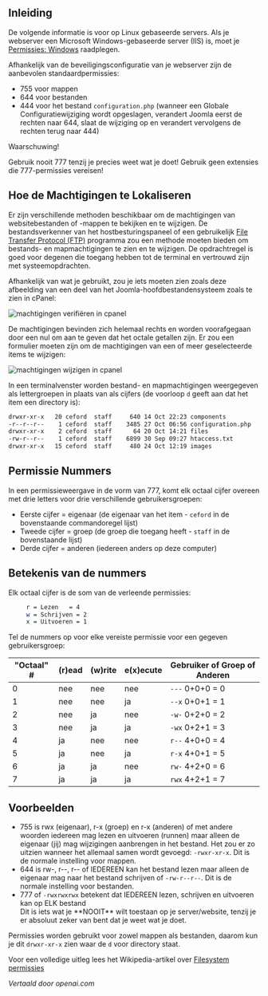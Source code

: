 <!-- Filename: Verifying_permissions / Display title: Bestandsrechten: Linux -->

## Inleiding

De volgende informatie is voor op Linux gebaseerde servers. Als je webserver een Microsoft Windows-gebaseerde server (IIS) is, moet je [Permissies: Windows](jdocmanual?article=user/test-installations/permissions-windows) raadplegen.

Afhankelijk van de beveiligingsconfiguratie van je webserver zijn de aanbevolen standaardpermissies:

- 755 voor mappen
- 644 voor bestanden
- 444 voor het bestand `configuration.php` (wanneer een Globale Configuratiewijziging wordt opgeslagen, verandert Joomla eerst de rechten naar 644, slaat de wijziging op en verandert vervolgens de rechten terug naar 444)

<div class="alert alert-warning">
Waarschuwing!

Gebruik nooit 777 tenzij je precies weet wat je doet! Gebruik geen extensies die 777-permissies vereisen!
</div>

## Hoe de Machtigingen te Lokaliseren

Er zijn verschillende methoden beschikbaar om de machtigingen van websitebestanden of -mappen te bekijken en te wijzigen. De bestandsverkenner van het hostbesturingspaneel of een gebruikelijk [File Transfer Protocol (FTP)](https://en.wikipedia.org/wiki/File_Transfer_Protocol) programma zou een methode moeten bieden om bestands- en mapmachtigingen te zien en te wijzigen. De opdrachtregel is goed voor degenen die toegang hebben tot de terminal en vertrouwd zijn met systeemopdrachten.

Afhankelijk van wat je gebruikt, zou je iets moeten zien zoals deze afbeelding van een deel van het Joomla-hoofdbestandensysteem zoals te zien in cPanel:

![machtigingen verifiëren in cpanel](../../../en/images/test-installations/verifying-permissions-cpanel.png)

De machtigingen bevinden zich helemaal rechts en worden voorafgegaan door een nul om aan te geven dat het octale getallen zijn. Er zou een formulier moeten zijn om de machtigingen van een of meer geselecteerde items te wijzigen:

![machtigingen wijzigen in cpanel](../../../en/images/test-installations/verifying-permissions-cpanel-change.png)

In een terminalvenster worden bestand- en mapmachtigingen weergegeven als lettergroepen in plaats van als cijfers (de voorloop `d` geeft aan dat het item een directory is):

```sh
drwxr-xr-x   20 ceford  staff     640 14 Oct 22:23 components
-r--r--r--    1 ceford  staff    3485 27 Oct 06:56 configuration.php
drwxr-xr-x    2 ceford  staff      64 20 Oct 14:21 files
-rw-r--r--    1 ceford  staff    6899 30 Sep 09:27 htaccess.txt
drwxr-xr-x   15 ceford  staff     480 24 Oct 12:19 images
```

## Permissie Nummers

In een permissieweergave in de vorm van 777, komt elk octaal cijfer overeen met drie letters voor drie verschillende gebruikersgroepen:

- Eerste cijfer = eigenaar (de eigenaar van het item - `ceford` in de bovenstaande commandoregel lijst)
- Tweede cijfer = groep (de groep die toegang heeft - `staff` in de bovenstaande lijst)
- Derde cijfer = anderen (iedereen anders op deze computer)

## Betekenis van de nummers

Elk octaal cijfer is de som van de verleende permissies:
```sh
     r = Lezen   = 4
     w = Schrijven = 2
     x = Uitvoeren = 1
```
Tel de nummers op voor elke vereiste permissie voor een gegeven gebruikersgroep:

| "Octaal" \# | (r)ead | (w)rite | e(x)ecute | Gebruiker of Groep of Anderen |
|-------------|--------|---------|-----------|------------------------------|
| 0           | nee    | nee     | nee       | `---` 0+0+0 = 0              |
| 1           | nee    | nee     | ja        | `--x` 0+0+1 = 1              |
| 2           | nee    | ja      | nee       | `-w-` 0+2+0 = 2              |
| 3           | nee    | ja      | ja        | `-wx` 0+2+1 = 3              |
| 4           | ja     | nee     | nee       | `r--` 4+0+0 = 4              |
| 5           | ja     | nee     | ja        | `r-x` 4+0+1 = 5              |
| 6           | ja     | ja      | nee       | `rw-` 4+2+0 = 6              |
| 7           | ja     | ja      | ja        | `rwx` 4+2+1 = 7              |


## Voorbeelden

- 755 is rwx (eigenaar), r-x (groep) en r-x (anderen) of met andere woorden iedereen mag lezen en uitvoeren (runnen) maar alleen de eigenaar (jij) mag wijzigingen aanbrengen in het bestand. Het zou er zo uitzien wanneer het allemaal samen wordt gevoegd: `-rwxr-xr-x`. Dit is de normale instelling voor mappen.
- 644 is rw-, r--, r-- of IEDEREEN kan het bestand lezen maar alleen de eigenaar mag naar het bestand schrijven of `-rw-r--r--`. Dit is de normale instelling voor bestanden.
- 777 of `-rwxrwxrwx` betekent dat IEDEREEN lezen, schrijven en uitvoeren kan op ELK bestand
  <div class="alert alert-warning">
  Dit is iets wat je **NOOIT** wilt toestaan op je server/website, tenzij je er absoluut zeker van bent dat je weet wat je doet.
  </div>

Permissies worden gebruikt voor zowel mappen als bestanden, daarom kun je dit `drwxr-xr-x` zien waar de `d` voor directory staat.

Voor een volledige uitleg lees het Wikipedia-artikel over [Filesystem permissies](https://en.wikipedia.org/wiki/Filesystem_permissions)

*Vertaald door openai.com*

